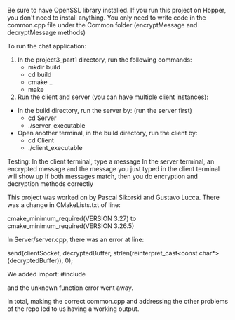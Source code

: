 Be sure to have OpenSSL library installed. If you run this project on Hopper, you don't need to install anything.
You only need to write code in the common.cpp file under the Common folder (encryptMessage and decryptMessage methods)

To run the chat application:
1. In the project3_part1 directory, run the following commands:
   + mkdir build
   + cd build
   + cmake ..
   + make
2. Run the client and server (you can have multiple client instances):
+ In the build directory, run the server by: (run the server first)
  + cd Server
  + ./server_executable
+ Open another terminal, in the build directory, run the client by:
  + cd Client
  + ./client_executable
   
Testing:
In the client terminal, type a message
In the server terminal, an encrypted message and the message you just typed in the client terminal will show up
If both messages match, then you do encryption and decryption methods correctly

This project was worked on by Pascal Sikorski and Gustavo Lucca. There was a change in CMakeLists.txt of line:

cmake_minimum_required(VERSION 3.27)
to
cmake_minimum_required(VERSION 3.26.5)

In Server/server.cpp, there was an error at line:

send(clientSocket, decryptedBuffer,  strlen(reinterpret_cast<const char*>(decryptedBuffer)), 0);

We added import:
#include <string>

and the unknown function error went away.

In total, making the correct common.cpp and addressing the other problems of the repo led to us having a working output.
